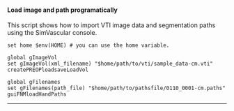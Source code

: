 #### Load image and path programatically

This script shows how to import VTI image data and segmentation paths using the SimVascular console. 

```
set home $env(HOME) # you can use the home variable.

global gImageVol
set gImageVol(xml_filename) "$home/path/to/vti/sample_data-cm.vti"
createPREOPloadsaveLoadVol

global gFilenames
set gFilenames(path_file) "$home/path/to/pathsfile/0110_0001-cm.paths"
guiFNMloadHandPaths
```
---
<br>
